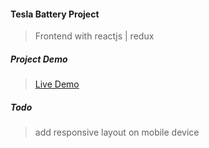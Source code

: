 #### Tesla Battery Project

> Frontend with reactjs | redux

##### Project Demo

> [Live Demo](https://tesla-battery-react-redux-sopheak.netlify.app)

##### Todo

> add responsive layout on mobile device
